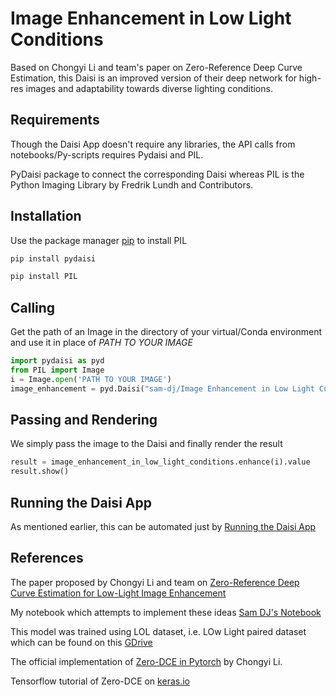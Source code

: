 # Image Enhancement in Low Light Conditions

Based on Chongyi Li and team's paper on Zero-Reference Deep Curve Estimation, this Daisi is an improved version of their deep network for high-res images and adaptability towards diverse lighting conditions.

## Requirements

Though the Daisi App doesn't require any libraries, the API calls from notebooks/Py-scripts requires Pydaisi and PIL.

PyDaisi package to connect the corresponding Daisi whereas PIL is the Python Imaging Library by Fredrik Lundh and Contributors.

## Installation

Use the package manager [pip](https://pip.pypa.io/en/stable/) to install PIL

```bash
pip install pydaisi
```

```bash
pip install PIL
```

## Calling
Get the path of an Image in the directory of your virtual/Conda environment and use it in place of *PATH TO YOUR IMAGE*

```python
import pydaisi as pyd
from PIL import Image
i = Image.open('PATH TO YOUR IMAGE')
image_enhancement = pyd.Daisi("sam-dj/Image Enhancement in Low Light Conditions")
```

## Passing and Rendering
We simply pass the image to the Daisi and finally render the result

```python
result = image_enhancement_in_low_light_conditions.enhance(i).value
result.show()
```


## Running the Daisi App

As mentioned earlier, this can be automated just by [Running the Daisi App](https://app.daisi.io/daisies/sam-dj/Image%20Enhancement%20in%20Low%20Light%20Conditions/info)

## References
The paper proposed by Chongyi Li and team on [Zero-Reference Deep Curve Estimation for Low-Light Image Enhancement](https://arxiv.org/pdf/2001.06826.pdf)

My notebook which attempts to implement these ideas [Sam DJ's Notebook](https://colab.research.google.com/drive/1SBAbj4DFZSijdYFkHF9uIcdPtryOOeBH?usp=sharing)

This model was trained using LOL dataset, i.e. LOw Light paired dataset which can be found on this [GDrive](https://drive.google.com/file/d/157bjO1_cFuSd0HWDUuAmcHRJDVyWpOxB/view)

The official implementation of [Zero-DCE in Pytorch](https://github.com/Li-Chongyi/Zero-DCE) by Chongyi Li.

Tensorflow tutorial of Zero-DCE on [keras.io](https://keras.io/examples/vision/zero_dce/)
